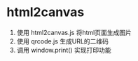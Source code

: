 # html2canvas
1. 使用 html2canvas.js 将html页面生成图片
2. 使用 qrcode.js 生成URL的二维码
3. 调用 window.print() 实现打印功能
